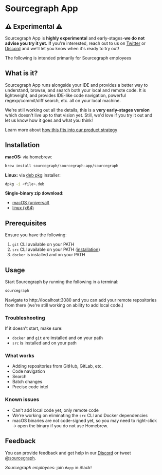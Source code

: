# Sourcegraph App

## ⚠️ Experimental ⚠️

Sourcegraph App is **highly experimental** and early-stages-**we do not advise you try it yet.** If you're interested, reach out to us on [Twitter](https://twitter.com/sourcegraph) or [Discord](https://discord.com/invite/s2qDtYGnAE) and we'll let you know when it's ready to try out!

<span class="badge badge-warning">The following is intended primarily for Sourcegraph employees</span>

## What is it?

Sourcegraph App runs alongside your IDE and provides a better way to understand, browse, and search both your local and remote code. It is lightweight, and provides IDE-like code navigation, powerful regexp/commit/diff search, etc. all on your local machine.

We're still working out all the details, this is a **very early-stages version** which doesn't live up to that vision yet. Still, we'd love if you try it out and let us know how it goes and what you think!

Learn more about [how this fits into our product strategy](https://handbook.sourcegraph.com/departments/engineering/teams/growth/app/)

## Installation

**macOS:** via homebrew:

```sh
brew install sourcegraph/sourcegraph-app/sourcegraph
```

**Linux:** via [deb pkg](https://storage.googleapis.com/sourcegraph-app-releases/0.0.200198-snapshot+20230220-35357c/sourcegraph_0.0.200198-snapshot+20230220-35357c_linux_amd64.deb) installer:

```sh
dpkg -i <file>.deb
```

**Single-binary zip download:**

* [macOS (universal)](https://storage.googleapis.com/sourcegraph-app-releases/0.0.200198-snapshot+20230220-35357c/sourcegraph_0.0.200198-snapshot+20230220-35357c_darwin_all.zip)
* [linux (x64)](https://storage.googleapis.com/sourcegraph-app-releases/0.0.200198-snapshot+20230220-35357c/sourcegraph_0.0.200198-snapshot+20230220-35357c_linux_amd64.zip)

## Prerequisites

Ensure you have the following:

1. `git` CLI available on your PATH
2. `src` CLI available on your PATH ([installation](https://github.com/sourcegraph/src-cli))
3. `docker` is installed and on your PATH

## Usage

Start Sourcegraph by running the following in a terminal:

```sh
sourcegraph
```

Navigate to http://localhost:3080 and you can add your remote repositories from there (we're still working on ability to add local code.)

### Troubleshooting

If it doesn't start, make sure:

* `docker` and `git` are installed and on your path
* `src` is installed and on your path 

### What works

* Adding repositories from GitHub, GitLab, etc.
* Code navigation
* Search
* Batch changes
* Precise code intel

### Known issues

* Can't add local code yet, only remote code
* We're working on eliminating the `src` CLI and Docker dependencies
* macOS binaries are not code-signed yet, so you may need to right-click -> open the binary if you do not use Homebrew.

## Feedback

You can provide feedback and get help in our [Discord](https://discord.com/invite/s2qDtYGnAE) or tweet [@sourcegraph](https://twitter.com/sourcegraph).

_Sourcegraph employees:_ join `#app` in Slack!

